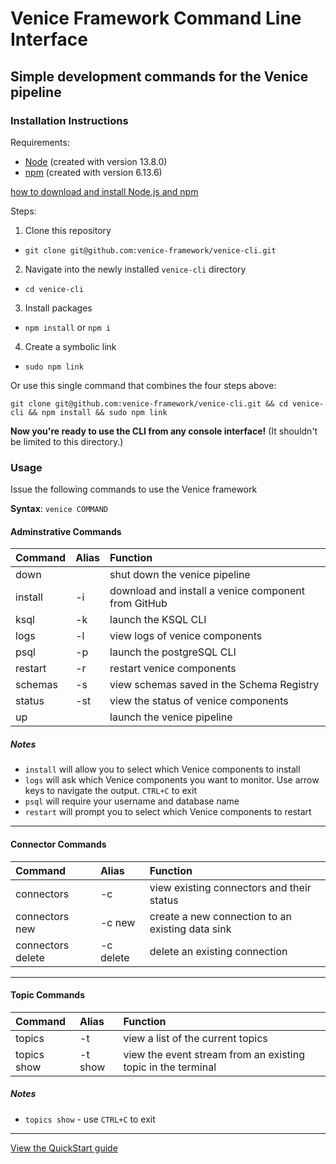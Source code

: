 # Venice Framework Command Line Interface

## Simple development commands for the Venice pipeline

### Installation Instructions

Requirements:

- [Node](https://nodejs.org) (created with version 13.8.0)
- [npm](https://www.npmjs.com/get-npm) (created with version 6.13.6)

[how to download and install Node.js and npm](https://docs.npmjs.com/downloading-and-installing-node-js-and-npm)

Steps:

1. Clone this repository

- `git clone git@github.com:venice-framework/venice-cli.git`

2. Navigate into the newly installed `venice-cli` directory

- `cd venice-cli`

3. Install packages

- `npm install` or `npm i`

4. Create a symbolic link

- `sudo npm link`

Or use this single command that combines the four steps above:

`git clone git@github.com:venice-framework/venice-cli.git && cd venice-cli && npm install && sudo npm link`

**Now you're ready to use the CLI from any console interface!** (It shouldn't be limited to this directory.)

### Usage

Issue the following commands to use the Venice framework

**Syntax**: `venice COMMAND`

#### Adminstrative Commands

| Command | Alias | Function                                            |
| :------ | :---- | :-------------------------------------------------- |
| down    |       | shut down the venice pipeline                       |
| install | -i    | download and install a venice component from GitHub |
| ksql    | -k    | launch the KSQL CLI                                 |
| logs    | -l    | view logs of venice components                      |
| psql    | -p    | launch the postgreSQL CLI                           |
| restart | -r    | restart venice components                           |
| schemas | -s    | view schemas saved in the Schema Registry           |
| status  | -st   | view the status of venice components                |
| up      |       | launch the venice pipeline                          |

##### Notes

- `install` will allow you to select which Venice components to install
- `logs` will ask which Venice components you want to monitor. Use arrow keys to navigate the output. `CTRL+C` to exit
- `psql` will require your username and database name
- `restart` will prompt you to select which Venice components to restart

---

#### Connector Commands

| Command           | Alias     | Function                                         |
| :---------------- | :-------- | :----------------------------------------------- |
| connectors        | -c        | view existing connectors and their status        |
| connectors new    | -c new    | create a new connection to an existing data sink |
| connectors delete | -c delete | delete an existing connection                    |

---

#### Topic Commands

| Command     | Alias   | Function                                                     |
| :---------- | :------ | :----------------------------------------------------------- |
| topics      | -t      | view a list of the current topics                            |
| topics show | -t show | view the event stream from an existing topic in the terminal |

##### Notes

- `topics show` - use `CTRL+C` to exit

---

[View the QuickStart guide](https://github.com/venice-framework/venice/blob/master/README.md)
